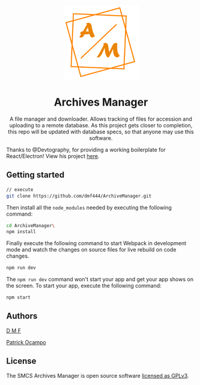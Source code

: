 <div align="center">
  <img src="https://github.com/dmf444/ArchiveManager/blob/master/notes/archivesManagerLogo.svg" width="200" height="200">

  <h1>Archives Manager</h1>

  <p>A file manager and downloader. Allows tracking of files for accession and uploading to a remote database.
  As this project gets closer to completion, this repo will be updated with database specs, so that anyone may use this
  software.</p>

</div>


Thanks to @Devtography, for providing a working boilerplate for React/Electron! View his project [here](https://github.com/Devtography/electron-react-typescript-webpack-boilerplate/).

## Getting started
```sh
// execute
git clone https://github.com/dmf444/ArchiveManager.git
```

Then install all the `node_modules` needed by executing the following command:
```sh
cd ArchiveManager\
npm install
```

Finally execute the following command to start Webpack in development mode and
watch the changes on source files for live rebuild on code changes.
```sh
npm run dev
```

The `npm run dev` command won't start your app and get your app shows on the
screen. To start your app, execute the following command:
```sh
npm start
```


## Authors

[D M F](https://github.com/dmf444)

[Patrick Ocampo](https://github.com/patrick-aoc)

## License
The SMCS Archives Manager is open source software [licensed as GPLv3](LICENSE).
